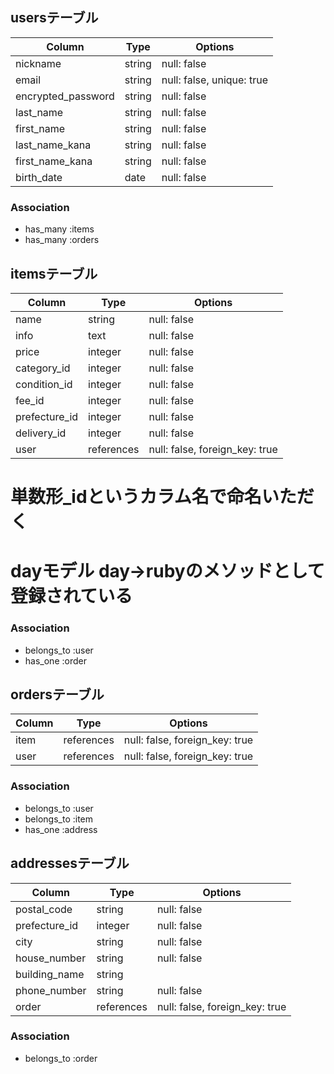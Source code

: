 ## usersテーブル

| Column               | Type     | Options                   |
| ---------------------| ---------| --------------------------|
| nickname             | string   | null: false               |
| email                | string   | null: false, unique: true |
| encrypted_password   | string   | null: false               |
| last_name            | string   | null: false               |
| first_name           | string   | null: false               |
| last_name_kana       | string   | null: false               |
| first_name_kana      | string   | null: false               |
| birth_date           | date     | null: false               |




### Association
- has_many :items
- has_many :orders


## itemsテーブル

| Column        | Type       | Options                        |
| --------------| -----------| -------------------------------|
| name          | string     | null: false                    |
| info          | text       | null: false                    |
| price         | integer    | null: false                    |
| category_id   | integer    | null: false                    |
| condition_id  | integer    | null: false                    |
| fee_id        | integer    | null: false                    |
| prefecture_id | integer    | null: false                    |
| delivery_id   | integer    | null: false                    |
| user          | references | null: false, foreign_key: true |

# 単数形_idというカラム名で命名いただく
# dayモデル day→rubyのメソッドとして登録されている




### Association
- belongs_to :user
- has_one :order


## ordersテーブル

| Column   | Type       | Options                        |
| ---------|------------| ------------------------------ |
| item     | references | null: false, foreign_key: true |
| user     | references | null: false, foreign_key: true |

### Association
- belongs_to :user
- belongs_to :item
- has_one :address


## addressesテーブル

| Column        | Type         | Options                        |
| --------------| -------------| ------------------------------ |
| postal_code   | string       | null: false                    |
| prefecture_id | integer      | null: false                    |
| city          | string       | null: false                    |
| house_number  | string       | null: false                    |
| building_name | string       |                                |
| phone_number  | string       | null: false                    |
| order         | references   | null: false, foreign_key: true |


### Association
- belongs_to :order

